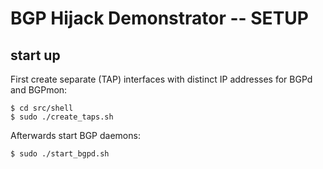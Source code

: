 # BGP Hijack Demonstrator -- SETUP

## start up

First create separate (TAP) interfaces with distinct IP addresses for BGPd and BGPmon:
    
    $ cd src/shell
    $ sudo ./create_taps.sh

Afterwards start BGP daemons:
    
    $ sudo ./start_bgpd.sh